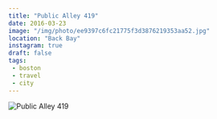 ```yaml
---
title: "Public Alley 419"
date: 2016-03-23
image: "/img/photo/ee9397c6fc21775f3d3876219353aa52.jpg"
location: "Back Bay"
instagram: true
draft: false
tags:
 - boston
 - travel
 - city
---
```


![Public Alley 419](/img/photo/ee9397c6fc21775f3d3876219353aa52.jpg)
